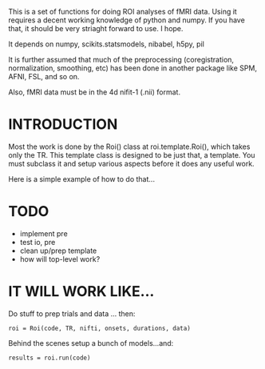 This is a set of functions for doing ROI analyses of fMRI data.  Using it
requires a decent working knowledge of python and numpy.  If you have that, it should be very striaght forward to use.  I hope.

It depends on numpy, scikits.statsmodels, nibabel, h5py, pil

It is further assumed that much of the preprocessing (coregistration, normalization, smoothing, etc) has been done in another package like SPM, AFNI, FSL, and so on.  

Also, fMRI data must be in the 4d nifit-1 (.nii) format.

# INTRODUCTION

Most the work is done by the Roi() class at roi.template.Roi(), which takes only the TR. This template class is designed to be just that, a template.  You must subclass it and setup various aspects before it does any useful work.

Here is a simple example of how to do that...

# TODO 

- implement pre
- test io, pre
- clean up/prep template
- how will top-level work?

# IT WILL WORK LIKE...

Do stuff to prep trials and data ... then:

    roi = Roi(code, TR, nifti, onsets, durations, data)

Behind the scenes setup a bunch of models...and:

    results = roi.run(code)
    

